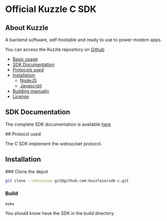 Official Kuzzle C SDK
======

## About Kuzzle

A backend software, self-hostable and ready to use to power modern apps.

You can access the Kuzzle repository on [Github](https://github.com/kuzzleio/kuzzle)

* [Basic usage](#basic-usage)
* [SDK Documentation](#sdk-documentation)
* [Protocols used](#protocols-used)
* [Installation](#installation)
  * [NodeJS](#nodejs)
  * [Javascript](#javascript)
* [Building manually](#building-manually)
* [License](#license)

## SDK Documentation

The complete SDK documentation is available [here](http://docs.kuzzle.io/sdk-reference/)

## Protocol used

The C SDK implement the websocket protocol.

## Installation

### Clone the depot

```sh
git clone --recursive git@github.com:kuzzleio/sdk-c.git
```

### Build

```
make
```

You should know have the SDK in the build directory.